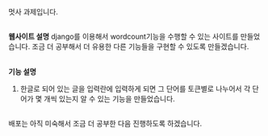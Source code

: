 멋사 과제입니다.
##
<strong>웹사이트 설명</strong>
 django를 이용해서 wordcount기능을 수행할 수 있는 사이트를 만들었습니다. 조금 더 공부해서 더 유용한 다른 기능들을 구현할 수 있도록 만들겠습니다.
##
<strong>기능 설명</strong>
1. 한글로 되어 있는 글을 입력란에 입력하게 되면 그 단어를 토큰별로 나누어서 각 단어가 몇 개씩 있는지 알 수 있는 기능을 만들었습니다.
##
배포는 아직 미숙해서 조금 더 공부한 다음 진행하도록 하겠습니다.
